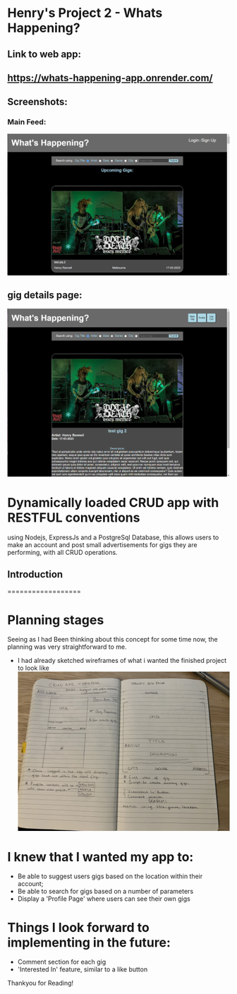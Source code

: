 Henry's Project 2 - Whats Happening?
=====================================

Link to web app: 
----------------
https://whats-happening-app.onrender.com/
----------------

## Screenshots: 

### Main Feed:
![main feed screenshot](screenshots/mainPage.png)

## gig details page:
![gig details screenshot](screenshots/gigDetails.png)

# Dynamically loaded CRUD app with RESTFUL conventions

using Nodejs, ExpressJs and a PostgreSql Database, this allows users to make an account and post small advertisements for gigs they are performing, with all CRUD operations.


## Introduction
==================
# Planning stages
Seeing as I had Been thinking about this concept for some time now, the planning was very straightforward to me.
-   I had already sketched wireframes of what i wanted the finished project to look like
![WireFrames](./wireFrames/IMG_0950.jpg)

# I knew that I wanted my app to:
-   Be able to suggest users gigs based on the location within their account;
-   Be able to search for gigs based on a number of parameters
-   Display a 'Profile Page' where users can see their own gigs

# Things I look forward to implementing in the future:
-   Comment section for each gig
-   'Interested In' feature, similar to a like button

Thankyou for Reading!


